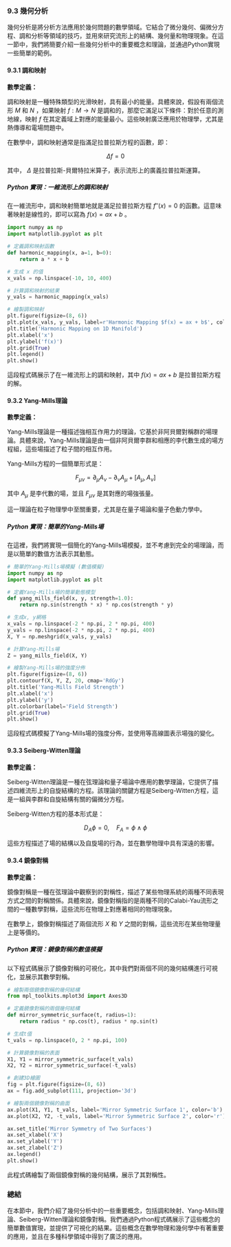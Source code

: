 ### 9.3 幾何分析

幾何分析是將分析方法應用於幾何問題的數學領域。它結合了微分幾何、偏微分方程、調和分析等領域的技巧，並用來研究流形上的結構、幾何量和物理現象。在這一節中，我們將簡要介紹一些幾何分析中的重要概念和理論，並通過Python實現一些簡單的範例。

#### 9.3.1 調和映射

**數學定義：**

調和映射是一種特殊類型的光滑映射，具有最小的能量。具體來說，假設有兩個流形  $`M`$  和  $`N`$ ，如果映射  $`f: M \to N`$  是調和的，那麼它滿足以下條件：對於任意的測地線，映射  $`f`$  在其定義域上對應的能量最小。這些映射廣泛應用於物理學，尤其是熱傳導和電場問題中。

在數學中，調和映射通常是指滿足拉普拉斯方程的函數，即：

```math
\Delta f = 0
```

其中， $`\Delta`$  是拉普拉斯-貝爾特拉米算子，表示流形上的廣義拉普拉斯運算。

##### Python 實現：一維流形上的調和映射

在一維流形中，調和映射簡單地就是滿足拉普拉斯方程  $`f''(x) = 0`$  的函數。這意味著映射是線性的，即可以寫為  $`f(x) = ax + b`$ 。

```python
import numpy as np
import matplotlib.pyplot as plt

# 定義調和映射函數
def harmonic_mapping(x, a=1, b=0):
    return a * x + b

# 生成 x 的值
x_vals = np.linspace(-10, 10, 400)

# 計算調和映射的結果
y_vals = harmonic_mapping(x_vals)

# 繪製調和映射
plt.figure(figsize=(8, 6))
plt.plot(x_vals, y_vals, label=r'Harmonic Mapping $f(x) = ax + b$', color='b')
plt.title('Harmonic Mapping on 1D Manifold')
plt.xlabel('x')
plt.ylabel('f(x)')
plt.grid(True)
plt.legend()
plt.show()
```

這段程式碼展示了在一維流形上的調和映射，其中  $`f(x) = ax + b`$  是拉普拉斯方程的解。

#### 9.3.2 Yang-Mills理論

**數學定義：**

Yang-Mills理論是一種描述強相互作用力的理論，它基於非阿貝爾對稱群的場理論。具體來說，Yang-Mills理論是由一個非阿貝爾李群和相應的李代數生成的場方程組，這些場描述了粒子間的相互作用。

Yang-Mills方程的一個簡單形式是：

```math
F_{\mu\nu} = \partial_\mu A_\nu - \partial_\nu A_\mu + [A_\mu, A_\nu]
```

其中  $`A_\mu`$  是李代數的場，並且  $`F_{\mu\nu}`$  是其對應的場強張量。

這一理論在粒子物理學中至關重要，尤其是在量子場論和量子色動力學中。

##### Python 實現：簡單的Yang-Mills場

在這裡，我們將實現一個簡化的Yang-Mills場模擬，並不考慮到完全的場理論，而是以簡單的數值方法表示其動態。

```python
# 簡單的Yang-Mills場模擬 (數值模擬)
import numpy as np
import matplotlib.pyplot as plt

# 定義Yang-Mills場的簡單動態模型
def yang_mills_field(x, y, strength=1.0):
    return np.sin(strength * x) * np.cos(strength * y)

# 生成x, y網格
x_vals = np.linspace(-2 * np.pi, 2 * np.pi, 400)
y_vals = np.linspace(-2 * np.pi, 2 * np.pi, 400)
X, Y = np.meshgrid(x_vals, y_vals)

# 計算Yang-Mills場
Z = yang_mills_field(X, Y)

# 繪製Yang-Mills場的強度分佈
plt.figure(figsize=(8, 6))
plt.contourf(X, Y, Z, 20, cmap='RdGy')
plt.title('Yang-Mills Field Strength')
plt.xlabel('x')
plt.ylabel('y')
plt.colorbar(label='Field Strength')
plt.grid(True)
plt.show()
```

這段程式碼模擬了Yang-Mills場的強度分佈，並使用等高線圖表示場強的變化。

#### 9.3.3 Seiberg-Witten理論

**數學定義：**

Seiberg-Witten理論是一種在弦理論和量子場論中應用的數學理論，它提供了描述四維流形上的自旋結構的方程。該理論的關鍵方程是Seiberg-Witten方程，這是一組與李群和自旋結構有關的偏微分方程。

Seiberg-Witten方程的基本形式是：

```math
D_A \phi = 0, \quad F_A = \phi \wedge \phi
```

這些方程描述了場的結構以及自旋場的行為，並在數學物理中具有深遠的影響。

#### 9.3.4 鏡像對稱

**數學定義：**

鏡像對稱是一種在弦理論中觀察到的對稱性，描述了某些物理系統的兩種不同表現方式之間的對稱關係。具體來說，鏡像對稱指的是兩種不同的Calabi-Yau流形之間的一種數學對稱，這些流形在物理上對應著相同的物理現象。

在數學上，鏡像對稱描述了兩個流形  $`X`$  和  $`Y`$  之間的對稱，這些流形在某些物理量上是等價的。

##### Python 實現：鏡像對稱的數值模擬

以下程式碼展示了鏡像對稱的可視化，其中我們對兩個不同的幾何結構進行可視化，並展示其數學對稱。

```python
# 繪製兩個鏡像對稱的幾何結構
from mpl_toolkits.mplot3d import Axes3D

# 定義鏡像對稱的兩個幾何結構
def mirror_symmetric_surface(t, radius=1):
    return radius * np.cos(t), radius * np.sin(t)

# 生成t值
t_vals = np.linspace(0, 2 * np.pi, 100)

# 計算鏡像對稱的表面
X1, Y1 = mirror_symmetric_surface(t_vals)
X2, Y2 = mirror_symmetric_surface(-t_vals)

# 創建3D繪圖
fig = plt.figure(figsize=(8, 6))
ax = fig.add_subplot(111, projection='3d')

# 繪製兩個鏡像對稱的曲面
ax.plot(X1, Y1, t_vals, label='Mirror Symmetric Surface 1', color='b')
ax.plot(X2, Y2, -t_vals, label='Mirror Symmetric Surface 2', color='r')

ax.set_title('Mirror Symmetry of Two Surfaces')
ax.set_xlabel('X')
ax.set_ylabel('Y')
ax.set_zlabel('Z')
ax.legend()
plt.show()
```

此程式碼繪製了兩個鏡像對稱的幾何結構，展示了其對稱性。

### 總結

在本節中，我們介紹了幾何分析中的一些重要概念，包括調和映射、Yang-Mills理論、Seiberg-Witten理論和鏡像對稱。我們通過Python程式碼展示了這些概念的簡單數值實現，並提供了可視化的結果。這些概念在數學物理和幾何學中有著重要的應用，並且在多種科學領域中得到了廣泛的應用。